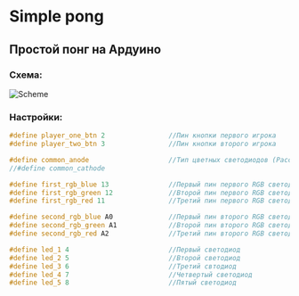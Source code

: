 # Simple pong

## Простой понг на Ардуино

### Схема:

![Scheme](https://user-images.githubusercontent.com/63224897/127923249-25b4949d-b376-4081-a233-5881af9d72a9.png)

### Настройки: 

```c++
#define player_one_btn 2                //Пин кнопки первого игрока
#define player_two_btn 3                //Пин кнопки второго игрока

#define common_anode                    //Тип цветных светодиодов (Расскоментировать нужное) 
//#define common_cathode

#define first_rgb_blue 13               //Первый пин первого RGB светодиода
#define first_rgb_green 12              //Второй пин первого RGB светодиода
#define first_rgb_red 11                //Третий пин первого RGB светодиода

#define second_rgb_blue A0              //Первый пин второго RGB светодиода                                               
#define second_rgb_green A1             //Второй пин второго RGB светодиода
#define second_rgb_red A2               //Третий пин второго RGB светодиода

#define led_1 4                         //Первый светодиод
#define led_2 5                         //Второй светодиод
#define led_3 6                         //Третий свтодиод
#define led_4 7                         //Четвертый светодиод
#define led_5 8                         //Пятый светодиод
```
